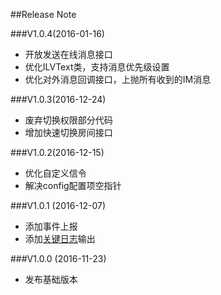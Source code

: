 ﻿##Release Note

###V1.0.4(2016-01-16)
 - 开放发送在线消息接口
 - 优化ILVText类，支持消息优先级设置
 - 优化对外消息回调接口，上抛所有收到的IM消息
 
###V1.0.3(2016-12-24) 
- 废弃切换权限部分代码
- 增加快速切换房间接口

###V1.0.2(2016-12-15) 
- 优化自定义信令
- 解决config配置项空指针

###V1.0.1 (2016-12-07)
- 添加事件上报
- 添加[关键日志](./Logs.md)输出

###V1.0.0 (2016-11-23)
- 发布基础版本
